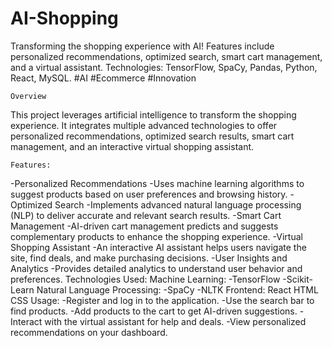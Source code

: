 # AI-Shopping
Transforming the shopping experience with AI! Features include personalized recommendations, optimized search, smart cart management, and a virtual assistant. Technologies: TensorFlow, SpaCy, Pandas, Python, React, MySQL.  #AI #Ecommerce #Innovation

	Overview
This project leverages artificial intelligence to transform the shopping experience. It integrates multiple advanced technologies to offer personalized recommendations, optimized search results, smart cart management, and an interactive virtual shopping assistant.

	Features:
-Personalized Recommendations
-Uses machine learning algorithms to suggest products based on user preferences and browsing history.
-Optimized Search
-Implements advanced natural language processing (NLP) to deliver accurate and relevant search results.
-Smart Cart Management
-AI-driven cart management predicts and suggests complementary products to enhance the shopping experience.
-Virtual Shopping Assistant
-An interactive AI assistant helps users navigate the site, find deals, and make purchasing decisions.
-User Insights and Analytics
-Provides detailed analytics to understand user behavior and preferences.
Technologies Used:
Machine Learning:
-TensorFlow
-Scikit-Learn
Natural Language Processing:
-SpaCy
-NLTK
	Frontend:
React
HTML
CSS
	Usage:
-Register and log in to the application.
-Use the search bar to find products.
-Add products to the cart to get AI-driven suggestions.
-Interact with the virtual assistant for help and deals.
-View personalized recommendations on your dashboard.

